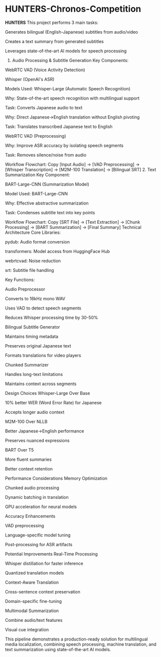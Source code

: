 # HUNTERS-Chronos-Competition
**HUNTERS** This project performs 3 main tasks:

Generates bilingual (English-Japanese) subtitles from audio/video

Creates a text summary from generated subtitles

Leverages state-of-the-art AI models for speech processing

1. Audio Processing & Subtitle Generation
Key Components:

WebRTC VAD (Voice Activity Detection)

Whisper (OpenAI's ASR)


Models Used:
Whisper-Large (Automatic Speech Recognition)

Why: State-of-the-art speech recognition with multilingual support

Task: Converts Japanese audio to text

Why: Direct Japanese→English translation without English pivoting

Task: Translates transcribed Japanese text to English

WebRTC VAD (Preprocessing)

Why: Improve ASR accuracy by isolating speech segments

Task: Removes silence/noise from audio

Workflow Flowchart:
Copy
[Input Audio] → [VAD Preprocessing] → [Whisper Transcription] 
               → [M2M-100 Translation] → [Bilingual SRT]
2. Text Summarization
Key Component:

BART-Large-CNN (Summarization Model)

Model Used:
BART-Large-CNN

Why: Effective abstractive summarization

Task: Condenses subtitle text into key points

Workflow Flowchart:
Copy
[SRT File] → [Text Extraction] → [Chunk Processing] 
           → [BART Summarization] → [Final Summary]
Technical Architecture
Core Libraries:

pydub: Audio format conversion

transformers: Model access from HuggingFace Hub

webrtcvad: Noise reduction

srt: Subtitle file handling

Key Functions:

Audio Preprocessor

Converts to 16kHz mono WAV

Uses VAD to detect speech segments

Reduces Whisper processing time by 30-50%

Bilingual Subtitle Generator

Maintains timing metadata

Preserves original Japanese text

Formats translations for video players

Chunked Summarizer

Handles long-text limitations

Maintains context across segments

Design Choices
Whisper-Large Over Base

10% better WER (Word Error Rate) for Japanese

Accepts longer audio context

M2M-100 Over NLLB

Better Japanese→English performance

Preserves nuanced expressions

BART Over T5

More fluent summaries

Better context retention

Performance Considerations
Memory Optimization

Chunked audio processing

Dynamic batching in translation

GPU acceleration for neural models

Accuracy Enhancements

VAD preprocessing

Language-specific model tuning

Post-processing for ASR artifacts

Potential Improvements
Real-Time Processing

Whisper distillation for faster inference

Quantized translation models

Context-Aware Translation

Cross-sentence context preservation

Domain-specific fine-tuning

Multimodal Summarization

Combine audio/text features

Visual cue integration

This pipeline demonstrates a production-ready solution for multilingual media localization, combining speech processing, machine translation, and text summarization using state-of-the-art AI models.
